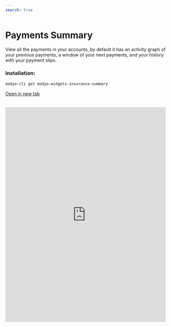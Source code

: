```yaml
---
search: true
---
```


# Payments Summary

View all the payments in your accounts, by default it has an activity graph of your previous payments, a window of your next payments, and your history with your payment slips. 

### Installation:

```bash
modyo-cli get modyo-widgets-insurance-summary
```

[Open in new tab](https://widgets.modyo.com/insurance/retail/summary)

<iframe id="widgetFrame" src="https://widgets.modyo.com/insurance/retail/summary" width="100%" frameborder="0" style="min-height:675px;overflow:auto;margin-top:20px;"/>

The features of this widget are as follows:

| Feature | Description |
| ------------- | ----------- |
|Insurance summary| Displays the summary of all the insurance policies in the account. You can view the following information: <ul> <li> Type of Insurance </li> <li> Policy Number </li> <li> Policy Status </li> <li> Purchase Details </li> <li> Insured capital </li> </ul> |


<script>

  export default {
    mounted() {

      function setIframeHeightCO(id, ht) {
          var ifrm = document.getElementById(id);
          if(ifrm) {
            ifrm.style.height = ht + 4 + "px";
          }
      }
      // iframed document sends its height using postMessage
      function handleDocHeightMsg(e) {
          // check origin
          if ( e.origin === 'https://widgets.modyo.com' ) {
              // parse data
              var data = JSON.parse( e.data );

              console.log('data:', data)
              // check data object
              if ( data['docHeight'] ) {
                  setIframeHeightCO( 'widgetFrame', data['docHeight'] );
              } else {
                  setIframeHeightCO( 'widgetFrame', 700 );
              }
          }
      }

      // assign message handler
      if ( window.addEventListener ) {
          window.addEventListener('message', handleDocHeightMsg, false);
      }
    }
  }
</script>